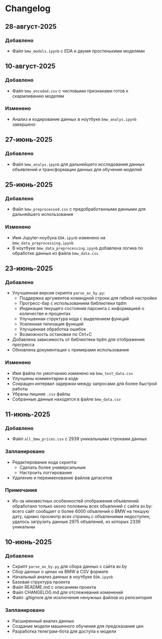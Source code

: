 # Changelog

## 28-август-2025

### Добавлено
- Файл `bmw_models.ipynb` с EDA и двумя простенькими моделями

## 10-август-2025

### Добавлено
- Файл `bmw_encoded.csv` с числовыми признаками готов к скармливанию моделям

### Изменено
- Анализ и кодирование данных в ноутбуке `bmw_analys.ipynb` завершено

## 27-июнь-2025

### Добавлено
- Файл `bmw_analys.ipynb` для дальнейшего исследования данных объявлений и трансформации данных для обучения моделей

## 25-июнь-2025

### Добавлено
- Файл `bmw_preprocessed.csv` с предобработанными данными для дальнейшего использования

### Изменено
- Имя Jupyter-ноубука `EDA.ipynb` изменено на `bmw_data_preprocessing.ipynb`
- В ноутбуке `bmw_data_preprocessing.ipynb` добавлена логика по обработке данных из файла `bmw_data.csv`

## 23-июнь-2025

### Добавлено
- Улучшенная версия скрипта `parse_av_by.py`:
  - Поддержка аргументов командной строки для гибкой настройки
  - Прогресс-бар с использованием библиотеки tqdm
  - Индикация текущего состояния парсинга с информацией о количестве и процентах
  - Улучшенная структура кода с выделением функций
  - Усиленная типизация функций
  - Улучшенная обработка ошибок
  - Возможность остановки по Ctrl+C
- Добавлена зависимость от библиотеки tqdm для отображения прогресса
- Обновлена документация с примерами использования

### Изменено
- Имя файла по умолчанию изменено на `bmw_test_data.csv`
- Улучшены комментарии в коде
- Сокращен интервал задержки между запросами для более быстрой работы
- Убраны лишние `.csv` файлы
- Собранные данные находятся в файлe `bmw_data.csv`

## 11-июнь-2025

### Добавлено
- Файл `all_bmw_prices.csv` c 2939 уникальными строками данных

### Запланировано
- Редактирование кода скрипта:
    * Сделать более универсальным
    * Настроить логгирование 
- Удаление и переименование файлов датасетов

### Примечания
- Из-за неизвестных особенностей отображения объявлений обработано только около половины всех объвлений с сайта av.by: всего сайт сообщает о более 6000 объвлений о BMW на текшую дату, однако просмотр всех страниц с объвлениями недоступен; удалось загрузить данные 2975 объвлений, из которых 2339 уникальны

## 10-июнь-2025

### Добавлено
- Скрипт `parse_av_by.py` для сбора данных с сайта av.by
- Сбор данных о ценах на BMW в CSV формате
- Начальный анализ данных в ноутбуке `EDA.ipynb`
- Базовая структура проекта
- Файл README.md с описанием проекта
- Файл CHANGELOG.md для отслеживания изменений
- Файл .gitignore для исключения ненужных файлов из репозитория

### Запланировано
- Расширенный анализ данных
- Создание модели машинного обучения для предсказания цен
- Разработка телеграм-бота для доступа к модели